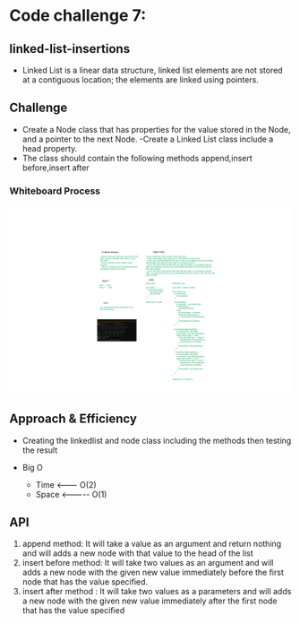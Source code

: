# Code challenge 7:

## linked-list-insertions
<!-- Short summary or background information -->
- Linked List is a linear data structure,  linked list elements are not stored at a contiguous location; the elements are linked using pointers.

## Challenge
<!-- Description of the challenge -->
- Create a Node class that has properties for the value stored in the Node, and a pointer to the next Node.
-Create a Linked List class include a head property.
- The class should contain the following methods
append,insert before,insert after

### Whiteboard Process

![image](/images/linked-list-insertion01.png)

## Approach & Efficiency
<!-- What approach did you take? Why? What is the Big O space/time for this approach? -->
- Creating the linkedlist and node class including the methods then testing the result 

- Big O 
   - Time <--- O(2)
   - Space <----- O(1)

## API
<!-- Description of each method publicly available to your Linked List -->
1. append  method: It will take a value as an argument and return nothing and will adds a new node with that value to the head of the list
2. insert before method: It will take two values as an argument and will adds a new node with the given new value immediately before the first node that has the value specified.
3. insert after method : It will take two values as a parameters and will  adds a new node with the given new value immediately after the first node that has the value specified

